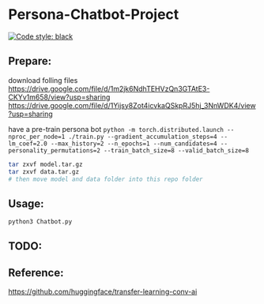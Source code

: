 # Persona-Chatbot-Project
[![Code style: black](https://img.shields.io/badge/code%20style-black-000000.svg)](https://github.com/psf/black)


## Prepare:  
download folling files  
https://drive.google.com/file/d/1m2jk6NdhTEHVzQn3GTAtE3-CKYv1m658/view?usp=sharing  
https://drive.google.com/file/d/1Yijsy8Zot4icvkaQSkpRJ5hj_3NnWDK4/view?usp=sharing  

have a pre-train persona bot
```python -m torch.distributed.launch --nproc_per_node=1 ./train.py --gradient_accumulation_steps=4 --lm_coef=2.0 --max_history=2 --n_epochs=1 --num_candidates=4 --personality_permutations=2 --train_batch_size=8 --valid_batch_size=8```


```bash
tar zxvf model.tar.gz  
tar zxvf data.tar.gz  
# then move model and data folder into this repo folder
```

## Usage:
    python3 Chatbot.py  

## TODO:  


## Reference:
https://github.com/huggingface/transfer-learning-conv-ai
